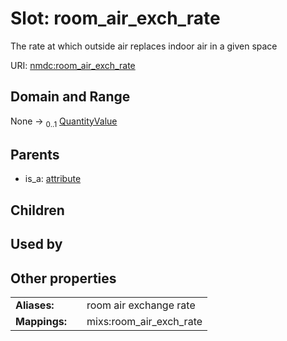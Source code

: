 
# Slot: room_air_exch_rate


The rate at which outside air replaces indoor air in a given space

URI: [nmdc:room_air_exch_rate](https://microbiomedata/meta/room_air_exch_rate)


## Domain and Range

None &#8594;  <sub>0..1</sub> [QuantityValue](QuantityValue.md)

## Parents

 *  is_a: [attribute](attribute.md)

## Children


## Used by


## Other properties

|  |  |  |
| --- | --- | --- |
| **Aliases:** | | room air exchange rate |
| **Mappings:** | | mixs:room_air_exch_rate |

